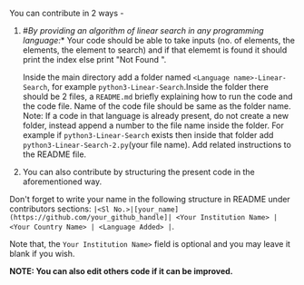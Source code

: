 You can contribute in 2 ways - 
1. #*By providing an algorithm of <em>linear search</em> in <em>any programming language</em>:**
    Your code should be able to take inputs (no. of elements, the elements, the element to search) and if that elememt is found it should print the index else print "Not Found ".

    Inside the main directory add a folder named `<Language name>-Linear-Search`, for example `python3-Linear-Search`.Inside the folder there should be 2 files, a `README.md` briefly explaining how to run the code and the code file. Name of the code file should be same as the folder name.
    Note: If a code in that language is already present, do not create a new folder, instead append a number to the file name inside the folder. For example if `python3-Linear-Search` exists then inside that folder add `python3-Linear-Search-2.py`(your file name). Add related instructions to the README file.

2. You can also contribute by structuring the present code in the aforementioned way.

Don't forget to write your name in the following structure in README under contributors sections: `|<Sl No.>|[your_name](https://github.com/your_github_handle]| <Your Institution Name> | <Your Country Name> | <Language Added> |`.

Note that, the `Your Institution Name>` field is optional and you may leave it blank if you wish.


**NOTE: You can also edit others code if it can be improved.**
  